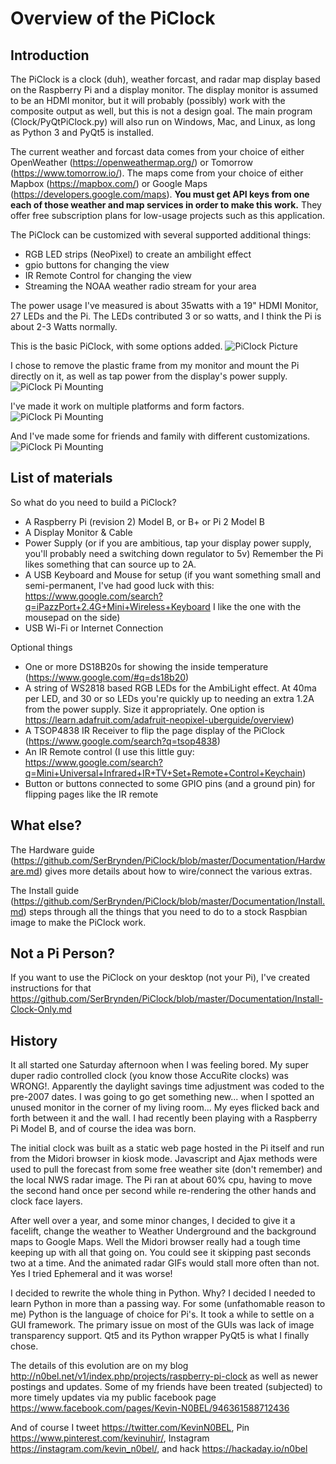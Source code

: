 # Overview of the PiClock

## Introduction

The PiClock is a clock (duh), weather forcast, and radar map display
based on the Raspberry Pi and a display monitor. The display monitor is
assumed to be an HDMI monitor, but it will probably (possibly) work with
the composite output as well, but this is not a design goal.  The main
program (Clock/PyQtPiClock.py) will also run on Windows, Mac, and Linux,
as long as Python 3 and PyQt5 is installed.

The current weather and forcast data comes from your choice of either
OpenWeather (https://openweathermap.org/) or Tomorrow (https://www.tomorrow.io/).
The maps come from your choice of either Mapbox (https://mapbox.com/) or 
Google Maps (https://developers.google.com/maps).
**You must get API keys from one each of those weather and map services in order to make
this work.** They offer free subscription plans for low-usage projects such as this application.

The PiClock can be customized with several supported additional things:
  * RGB LED strips (NeoPixel) to create an ambilight effect
  * gpio buttons for changing the view
  * IR Remote Control for changing the view
  * Streaming the NOAA weather radio stream for your area

The power usage I've measured is about 35watts with a 19" HDMI Monitor, 27 LEDs and the Pi.
The LEDs contributed 3 or so watts, and I think the Pi is about 2-3 Watts normally.

This is the basic PiClock, with some options added.
![PiClock Picture](https://raw.githubusercontent.com/SerBrynden/PiClock/master/Pictures/20150307_222711.jpg)

I chose to remove the plastic frame from my monitor and mount the Pi directly
on it, as well as tap power from the display's power supply.
![PiClock Pi Mounting](https://raw.githubusercontent.com/SerBrynden/PiClock/master/Pictures/20141222_220127.jpg)

I've made it work on multiple platforms and form factors.
![PiClock Pi Mounting](https://raw.githubusercontent.com/SerBrynden/PiClock/master/Pictures/20150404_165441_Fotor_Collage.jpg)

And I've made some for friends and family with different customizations.
![PiClock Pi Mounting](https://raw.githubusercontent.com/SerBrynden/PiClock/master/Pictures/20150326_225305_Fotor_Collage.jpg)


## List of materials

So what do you need to build a PiClock?

  * A Raspberry Pi (revision 2) Model B, or B+ or Pi 2 Model B
  * A Display Monitor & Cable
  * Power Supply (or if you are ambitious, tap your display power supply,
    you'll probably need a switching down regulator to 5v)  Remember
    the Pi likes something that can source up to 2A.
  * A USB Keyboard and Mouse for setup (if you want something small
    and semi-permanent, I've had good luck with this:
    https://www.google.com/search?q=iPazzPort+2.4G+Mini+Wireless+Keyboard
    I like the one with the mousepad on the side)
  * USB Wi-Fi or Internet Connection

Optional things

  * One or more DS18B20s for showing the inside temperature (https://www.google.com/#q=ds18b20)
  * A string of WS2818 based RGB LEDs for the AmbiLight effect.  At 40ma per LED, and 30 or so
    LEDs you're quickly up to needing an extra 1.2A from the power supply.  Size it appropriately.
    One option is https://learn.adafruit.com/adafruit-neopixel-uberguide/overview)
  * A TSOP4838 IR Receiver to flip the page display of the PiClock (https://www.google.com/search?q=tsop4838)
  * An IR Remote control (I use this little guy: https://www.google.com/search?q=Mini+Universal+Infrared+IR+TV+Set+Remote+Control+Keychain)
  * Button or buttons connected to some GPIO pins (and a ground pin) for flipping pages like the IR remote

## What else?

The Hardware guide (https://github.com/SerBrynden/PiClock/blob/master/Documentation/Hardware.md)
gives more details about how to wire/connect the various extras.

The Install guide (https://github.com/SerBrynden/PiClock/blob/master/Documentation/Install.md)
steps through all the things that you need to do to a stock Raspbian image to make the PiClock work.

## Not a Pi Person?

If you want to use the PiClock on your desktop (not your Pi), I've created instructions for that
https://github.com/SerBrynden/PiClock/blob/master/Documentation/Install-Clock-Only.md


## History

It all started one Saturday afternoon when I was feeling bored.  My super duper radio
controlled clock (you know those AccuRite clocks) was WRONG!.    Apparently the
daylight savings time adjustment was coded to the pre-2007 dates.   I was going
to go get something new... when I spotted an unused monitor in the corner of my
living room...  My eyes flicked back and forth between it and the wall.  I had
recently been playing with a Raspberry Pi Model B, and of course the idea was born.

The initial clock was built as a static web page hosted in the Pi itself and run from
the Midori browser in kiosk mode.  Javascript and Ajax methods were used to pull
the forecast from some free weather site (don't remember) and the local NWS radar
image.  The Pi ran at about 60% cpu, having to move the second hand once per second
while re-rendering the other hands and clock face layers.

After well over a year, and some minor changes, I decided to give it a facelift,
change the weather to Weather Underground and the background maps to Google Maps.
Well the Midori browser really had a tough time keeping up with all that going on.
You could see it skipping past seconds two at a time.  And the animated radar
GIFs would stall more often than not.  Yes I tried Ephemeral and it was worse!

I decided to rewrite the whole thing in Python.  Why?  I decided I needed to learn
Python in more than a passing way. For some (unfathomable reason to me) Python is
the language of choice for Pi's.  It took a while to settle on a GUI framework.
The primary issue on most of the GUIs was lack of image transparency support.
Qt5 and its Python wrapper PyQt5 is what I finally chose.

The details of this evolution are on my blog http://n0bel.net/v1/index.php/projects/raspberry-pi-clock
as well as newer postings and updates.   Some of my friends have been treated (subjected)
to more timely updates via my public facebook page https://www.facebook.com/pages/Kevin-N0BEL/946361588712436

And of course I tweet https://twitter.com/KevinN0BEL, Pin https://www.pinterest.com/kevinuhir/,
Instagram https://instagram.com/kevin_n0bel/, and hack https://hackaday.io/n0bel
